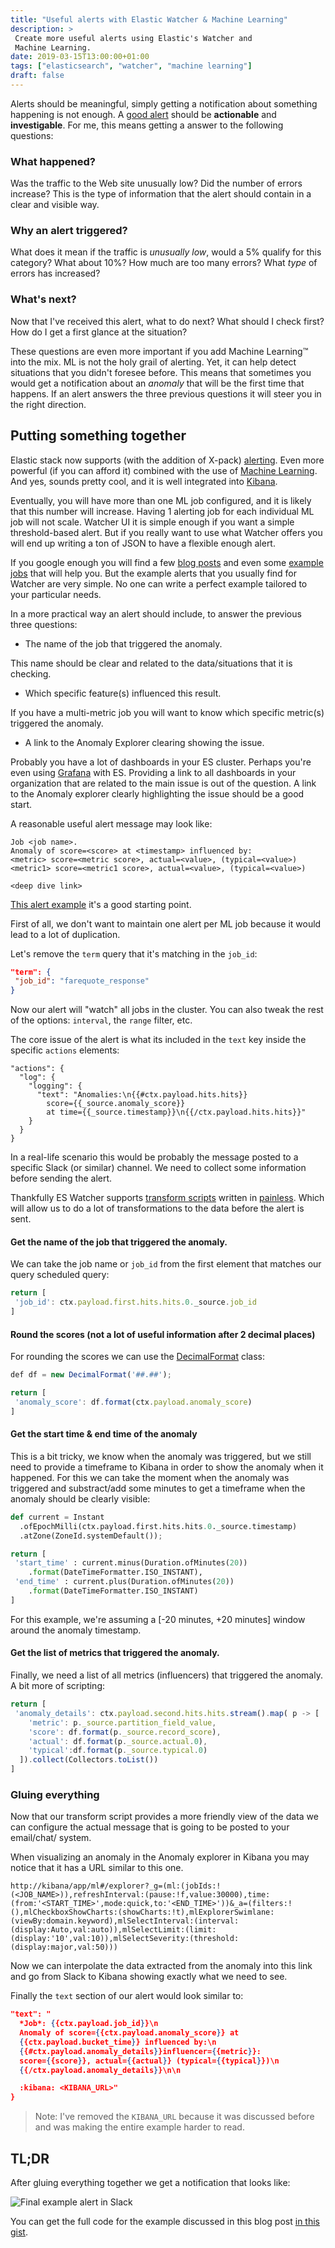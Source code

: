 ```yaml
---
title: "Useful alerts with Elastic Watcher & Machine Learning"
description: >
 Create more useful alerts using Elastic's Watcher and
 Machine Learning.
date: 2019-03-15T13:00:00+01:00
tags: ["elasticsearch", "watcher", "machine learning"]
draft: false
---
```


Alerts should be meaningful, simply getting a notification about something
happening is not enough. A [good alert](https://blog.danslimmon.com/2017/10/02/what-makes-a-good-alert/)
should be **actionable** and **investigable**. For me, this means getting a
answer to the following questions:

### What happened?

Was the traffic to the Web site unusually low? Did the number of errors
increase? This is the type of information that the alert should contain in a
clear and visible way.

### Why an alert triggered?

What does it mean if the traffic is *unusually low*, would a 5% qualify for
this category? What about 10%? How much are too many errors? What *type* of
errors has increased?

### What's next?

Now that I've received this alert, what to do next? What should I check first?
How do I get a first glance at the situation?

These questions are even more important if you add Machine Learning&trade; into
the mix. ML is not the holy grail of alerting. Yet, it can help detect
situations that you didn't foresee before. This means that sometimes you would
get a notification about an *anomaly* that will be the first time that happens.
If an alert answers the three previous questions it will steer you in the right
direction.

## Putting something together

Elastic stack now supports (with the addition of X-pack)
[alerting](https://www.elastic.co/products/stack/alerting). Even more
powerful (if you can afford it) combined with the use of [Machine
Learning](https://www.elastic.co/products/stack/machine-learning). And yes,
sounds pretty cool, and it is well integrated into
[Kibana](https://www.elastic.co/de/products/kibana).

Eventually, you will have more than one ML job configured, and it is likely that
this number will increase. Having 1 alerting job for each individual ML job
will not scale. Watcher UI it is simple enough if you want a simple threshold-based alert. But if you really want to use what Watcher offers you will end up
writing a ton of JSON to have a flexible enough alert.

If you google enough you will find a few [blog posts](https://www.elastic.co/blog/alerting-on-machine-learning-jobs-in-elasticsearch-v55)
and even some [example jobs](https://github.com/elastic/examples/blob/master/Alerting/Sample%20Watches/ml_examples/bucket_watch.json)
that will help you. But the example alerts that you usually find for Watcher
are very simple. No one can write a perfect example tailored to your particular needs.

In a more practical way an alert should include, to answer the previous three questions:

* The name of the job that triggered the anomaly.

This name should be clear and related to the data/situations that it is checking.

* Which specific feature(s) influenced this result.

If you have a multi-metric job you will want to know which specific metric(s) triggered the anomaly.

* A link to the Anomaly Explorer clearing showing the issue.

Probably you have a lot of dashboards in your ES cluster. Perhaps you're even
using [Grafana](https://grafana.com/) with ES. Providing a link to all
dashboards in your organization that are related to the main issue is out of
the question. A link to the Anomaly explorer clearly highlighting the issue
should be a good start.

A reasonable useful alert message may look like:

```
Job <job name>.
Anomaly of score=<score> at <timestamp> influenced by:
<metric> score=<metric score>, actual=<value>, (typical=<value>)
<metric1> score=<metric1 score>, actual=<value>, (typical=<value>)

<deep dive link>
```

[This alert example](https://github.com/elastic/examples/blob/master/Alerting/Sample%20Watches/ml_examples/bucket_watch.json)
it's a good starting point.

First of all, we don't want to maintain one alert per ML job because 
it would lead to a lot of duplication.

Let's remove the `term` query that it's matching in the `job_id`:

```json
"term": {
 "job_id": "farequote_response"
}
```

Now our alert will "watch" all jobs in the cluster. You can also tweak the rest
of the options: `interval`, the `range` filter, etc.

The core issue of the alert is what its included in the `text` key inside the
specific `actions` elements:

```
"actions": {
  "log": {
    "logging": {
      "text": "Anomalies:\n{{#ctx.payload.hits.hits}}
        score={{_source.anomaly_score}}
        at time={{_source.timestamp}}\n{{/ctx.payload.hits.hits}}"
    }
  }
}
```

In a real-life scenario this would be probably the message posted to a
specific Slack (or similar) channel. We need to collect some information
before sending the alert.

Thankfully ES Watcher supports [transform scripts](https://www.elastic.co/guide/en/x-pack/current/transform-script.html)
written in [painless](https://www.elastic.co/guide/en/elasticsearch/reference/master/modules-scripting-painless.html).
Which will allow us to do a lot of transformations to the data before the
alert is sent.

#### Get the name of the job that triggered the anomaly.

We can take the job name or `job_id` from the first element that matches our query scheduled query:

```js
return [
 'job_id': ctx.payload.first.hits.hits.0._source.job_id
]
```

#### Round the scores (not a lot of useful information after 2 decimal places)

For rounding the scores we can use the [DecimalFormat](https://www.elastic.co/guide/en/elasticsearch/painless/6.1/painless-api-reference.html)
class:

```js
def df = new DecimalFormat('##.##');

return [
 'anomaly_score': df.format(ctx.payload.anomaly_score)
]
```

#### Get the start time & end time of the anomaly

This is a bit tricky, we know when the anomaly was triggered, but we still need
to provide a timeframe to Kibana in order to show the anomaly when it happened.
For this we can take the moment when the anomaly was triggered and
substract/add some minutes to get a timeframe when the anomaly should be
clearly visible:

```python
def current = Instant
  .ofEpochMilli(ctx.payload.first.hits.hits.0._source.timestamp)
  .atZone(ZoneId.systemDefault());

return [
 'start_time' : current.minus(Duration.ofMinutes(20))
    .format(DateTimeFormatter.ISO_INSTANT),
 'end_time' : current.plus(Duration.ofMinutes(20))
    .format(DateTimeFormatter.ISO_INSTANT)
]
```

For this example, we're assuming a [-20 minutes, +20 minutes] window around the
anomaly timestamp.

#### Get the list of metrics that triggered the anomaly.

Finally, we need a list of all metrics (influencers) that triggered the anomaly.
A bit more of scripting:

```js
return [
 'anomaly_details': ctx.payload.second.hits.hits.stream().map( p -> [
    'metric': p._source.partition_field_value,
    'score': df.format(p._source.record_score),
    'actual': df.format(p._source.actual.0),
    'typical':df.format(p._source.typical.0)
  ]).collect(Collectors.toList())
]
```

### Gluing everything

Now that our transform script provides a more friendly view of the data we can
configure the actual message that is going to be posted to your
email/chat/ system.

When visualizing an anomaly in the Anomaly explorer in Kibana you may notice
that it has a URL similar to this one.

```
http://kibana/app/ml#/explorer?_g=(ml:(jobIds:!(<JOB_NAME>)),refreshInterval:(pause:!f,value:30000),time:(from:'<START_TIME>',mode:quick,to:'<END_TIME>'))&_a=(filters:!(),mlCheckboxShowCharts:(showCharts:!t),mlExplorerSwimlane:(viewBy:domain.keyword),mlSelectInterval:(interval:(display:Auto,val:auto)),mlSelectLimit:(limit:(display:'10',val:10)),mlSelectSeverity:(threshold:(display:major,val:50)))
```

Now we can interpolate the data extracted from the anomaly into this link and
go from Slack to Kibana showing exactly what we need to see.

Finally the `text` section of our alert would look similar to:

```json
"text": "
  *Job*: {{ctx.payload.job_id}}\n
  Anomaly of score={{ctx.payload.anomaly_score}} at
  {{ctx.payload.bucket_time}} influenced by:\n
  {{#ctx.payload.anomaly_details}}influencer={{metric}}:
  score={{score}}, actual={{actual}} (typical={{typical}})\n
  {{/ctx.payload.anomaly_details}}\n\n

  :kibana: <KIBANA_URL>"
}
```

> Note: I've removed the `KIBANA_URL` because it was discussed before and was making the entire example harder to read.

## TL;DR

After gluing everything together we get a notification that looks like:

![Final example alert in Slack](/images/es-watcher-ml-alert/final-alert-example.png "Example of an alert with all information in Slack")

You can get the full code for the example discussed in this blog post [in this gist](https://gist.github.com/jorgelbg/b1111add2436ca946b1b049fb63aaddb).
